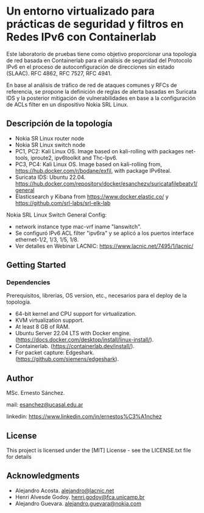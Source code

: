 # Un entorno virtualizado para prácticas de seguridad y filtros en Redes IPv6 con Containerlab
Este laboratorio de pruebas tiene como objetivo proporcionar una topología de red basada en Containerlab para el análisis de seguridad del Protocolo IPv6 en el proceso de autoconfiguración de direcciones sin estado (SLAAC). RFC 4862, RFC 7527, RFC 4941.

En base al análisis de tráfico de red de ataques comunes y RFCs de referencia, se propone la definición de reglas de alerta basadas en Suricata IDS y la posterior mitigación de vulnerabilidades en base a la configuración de ACLs filter en un dispositivo Nokia SRL Linux.

## Descripción de la topología

* Nokia SR Linux router node
* Nokia SR Linux switch node  
* PC1, PC2: Kali Linux OS. Image based on kali-rolling with packages net-tools, iproute2, ipv6toolkit and Thc-Ipv6.
* PC3, PC4: Kali Linux OS. Image based on kali-rolling from, https://hub.docker.com/r/bodane/exfil, with package IPv6teal.
* Suricata IDS: Ubuntu 22.04. https://hub.docker.com/repository/docker/esanchezv/suricatafilebeatv1/general
* Elasticsearch y Kibana from https://www.docker.elastic.co/ y https://github.com/srl-labs/srl-elk-lab 

Nokia SRL Linux Switch General Config:
* network instance type mac-vrf iname "lanswitch". 
* Se configuró IPv6 ACL filter "ipv6ra" y se aplicó a los puertos interface ethernet-1/2, 1/3, 1/5, 1/8.  
* Ver detalles en Webinar LACNIC: https://www.lacnic.net/7495/1/lacnic/
## Getting Started

### Dependencies

Prerequisitos, librerias, OS version, etc., necesarios para el deploy de la topología.
* 64-bit kernel and CPU support for virtualization.
* KVM virtualization support.
* At least 8 GB of RAM.
* Ubuntu Server 22.04 LTS with Docker engine. (https://docs.docker.com/desktop/install/linux-install/).
* Containerlab. (https://containerlab.dev/install/).
* For packet capture: Edgeshark. (https://github.com/siemens/edgeshark). 

## Author

MSc. Ernesto Sánchez. 

mail: esanchez@ucasal.edu.ar

linkedin: https://www.linkedin.com/in/ernestos%C3%A1nchez

## License

This project is licensed under the [MIT] License - see the LICENSE.txt file for details

## Acknowledgments

* Alejandro Acosta. alejandro@lacnic.net
* Henri Alvesde Godoy. henri.godoy@fca.unicamp.br
* Alejandro Guevara. alejandro.guevara@nokia.com

